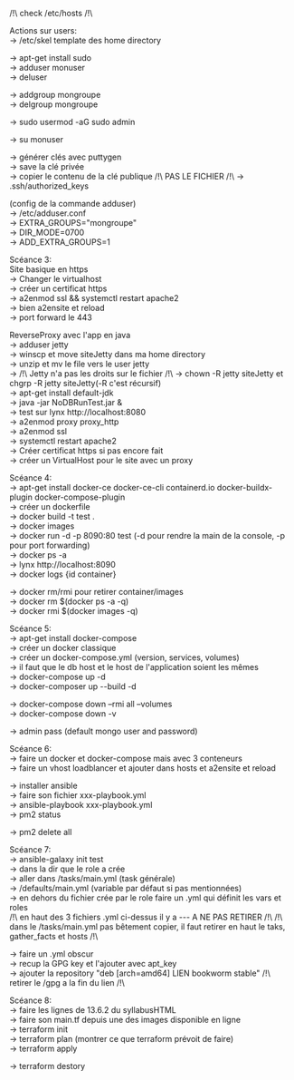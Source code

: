 /!\ check /etc/hosts /!\\

Actions sur users:\
-> /etc/skel template des home directory

-> apt-get install sudo\
-> adduser monuser\
-> deluser

-> addgroup mongroupe\
-> delgroup mongroupe

-> sudo usermod -aG sudo admin

-> su monuser

-> générer clés avec puttygen\
-> save la clé privée\
-> copier le contenu de la clé publique /!\ PAS LE FICHIER /!\\
-> .ssh/authorized_keys

(config de la commande adduser)\
-> /etc/adduser.conf\
-> EXTRA_GROUPS="mongroupe"\
-> DIR_MODE=0700\
-> ADD_EXTRA_GROUPS=1

Scéance 3:\
Site basique en https\
-> Changer le virtualhost\
-> créer un certificat https\
-> a2enmod ssl && systemctl restart apache2\
-> bien a2ensite et reload\
-> port forward le 443

ReverseProxy avec l'app en java\
-> adduser jetty\
-> winscp et move siteJetty dans ma home directory\
-> unzip et mv le file vers le user jetty\
-> /!\ Jetty n'a pas les droits sur le fichier /!\\
-> chown -R jetty siteJetty et chgrp -R jetty siteJetty(-R c'est récursif)\
-> apt-get install default-jdk\
-> java -jar NoDBRunTest.jar &\
-> test sur lynx http://localhost:8080 \
-> a2enmod proxy proxy_http\
-> a2enmod ssl\
-> systemctl restart apache2\
-> Créer certificat https si pas encore fait\
-> créer un VirtualHost pour le site avec un proxy

Scéance 4:\
-> apt-get install docker-ce docker-ce-cli containerd.io docker-buildx-plugin docker-compose-plugin\
-> créer un dockerfile\
-> docker build -t test .\
-> docker images\
-> docker run -d -p 8090:80 test (-d pour rendre la main de la console, -p pour port forwarding)\
-> docker ps -a\
-> lynx http://localhost:8090\
-> docker logs {id container}

-> docker rm/rmi pour retirer container/images\
-> docker rm $(docker ps -a -q)\
-> docker rmi $(docker images -q)

Scéance 5:\
-> apt-get install docker-compose\
-> créer un docker classique\
-> créer un docker-compose.yml (version, services, volumes)\
-> il faut que le db host et le host de l'application soient les mêmes\
-> docker-compose up -d\
-> docker-composer up --build -d

-> docker-compose down –rmi all –volumes\
-> docker-compose down -v

-> admin pass (default mongo user and password)

Scéance 6:\
-> faire un docker et docker-compose mais avec 3 conteneurs\
-> faire un vhost loadblancer et ajouter dans hosts et a2ensite et reload

-> installer ansible\
-> faire son fichier xxx-playbook.yml\
-> ansible-playbook xxx-playbook.yml\
-> pm2 status

-> pm2 delete all

Scéance 7:\
-> ansible-galaxy init test\
-> dans la dir que le role a crée\
-> aller dans /tasks/main.yml (task générale)\
-> /defaults/main.yml (variable par défaut si pas mentionnées)\
-> en dehors du fichier crée par le role faire un .yml qui définit les vars et roles\
/!\ en haut des 3 fichiers .yml ci-dessus il y a  ---  A NE PAS RETIRER /!\\
/!\ dans le /tasks/main.yml pas bêtement copier, il faut retirer en haut le taks, gather_facts et hosts /!\

-> faire un .yml obscur\
-> recup la GPG key et l'ajouter avec apt_key\
-> ajouter la repository "deb [arch=amd64] LIEN bookworm stable" /!\ retirer le /gpg a la fin du lien /!\

Scéance 8:\
-> faire les lignes de 13.6.2 du syllabusHTML\
-> faire son main.tf depuis une des images disponible en ligne\
-> terraform init\
-> terraform plan (montrer ce que terraform prévoit de faire)\
-> terraform apply

-> terraform destory
